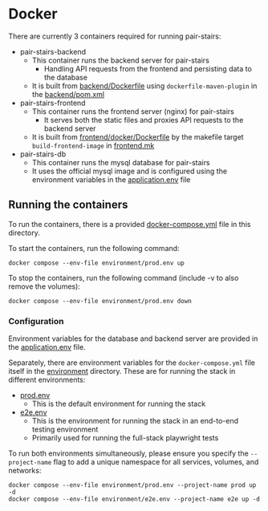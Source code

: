 # Docker

There are currently 3 containers required for running pair-stairs:

- pair-stairs-backend
  - This container runs the backend server for pair-stairs
    - Handling API requests from the frontend and persisting data to the database
  - It is built from [backend/Dockerfile](../backend/Dockerfile) using `dockerfile-maven-plugin` in the [backend/pom.xml](../backend/pom.xml)
- pair-stairs-frontend
  - This container runs the frontend server (nginx) for pair-stairs
    - It serves both the static files and proxies API requests to the backend server
  - It is built from [frontend/docker/Dockerfile](../frontend/docker/Dockerfile) by the makefile target `build-frontend-image` in [frontend.mk](../makefiles/frontend.mk)
- pair-stairs-db
  - This container runs the mysql database for pair-stairs
  - It uses the official mysql image and is configured using the environment variables in the [application.env](application.env) file

## Running the containers

To run the containers, there is a provided [docker-compose.yml](docker-compose.yml) file in this directory.

To start the containers, run the following command:
```shell
docker compose --env-file environment/prod.env up
```

To stop the containers, run the following command (include -v to also remove the volumes):
```shell
docker compose --env-file environment/prod.env down
```

### Configuration

Environment variables for the database and backend server are provided in the [application.env](application.env) file.

Separately, there are environment variables for the `docker-compose.yml` file itself in the [environment](environment) directory.
These are for running the stack in different environments:
- [prod.env](environment/prod.env)
  - This is the default environment for running the stack
- [e2e.env](environment/e2e.env)
  - This is the environment for running the stack in an end-to-end testing environment
  - Primarily used for running the full-stack playwright tests

To run both environments simultaneously, please ensure you specify the `--project-name` flag to add a unique namespace for all services, volumes, and networks:
```shell
docker compose --env-file environment/prod.env --project-name prod up -d
docker compose --env-file environment/e2e.env --project-name e2e up -d
```